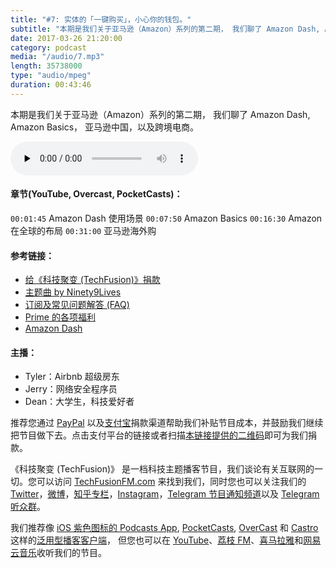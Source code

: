 ```yaml
---
title: "#7: 实体的「一键购买」，小心你的钱包。"
subtitle: "本期是我们关于亚马逊（Amazon）系列的第二期， 我们聊了 Amazon Dash, Amazon Basics， 亚马逊中国，以及跨境电商。"
date: 2017-03-26 21:20:00
category: podcast
media: "/audio/7.mp3"
length: 35738000 
type: "audio/mpeg"
duration: 00:43:46
---
```


本期是我们关于亚马逊（Amazon）系列的第二期， 我们聊了 Amazon Dash, Amazon Basics， 亚马逊中国，以及跨境电商。

<audio class="audioPlayer" controls preload="none" src="https://techfusionfm.com/audio/7.mp3"></audio>

#### 章节(YouTube, Overcast, PocketCasts)：
```00:01:45``` Amazon Dash 使用场景
```00:07:50``` Amazon Basics
```00:16:30``` Amazon 在全球的布局
```00:31:00``` 亚马逊海外购

#### 参考链接：

- [给《科技聚变 (TechFusion)》捐款](HTTPS://QR.ALIPAY.COM/FKX09288AJOENI0MVZXM12)
- [主题曲 by Ninety9Lives](http://99l.tv/BleedingThroughYU)
- [订阅及常见问题解答 (FAQ)](https://techfusionfm.com/faq)
- [Prime 的各项福利](https://www.amazon.com/Amazon-Prime-One-Year-Membership/dp/B00DBYBNEE)
- [Amazon Dash](https://www.amazon.com/b/?ie=UTF8&node=10667898011)

#### 主播：
- Tyler：Airbnb 超级房东
- Jerry：网络安全程序员
- Dean：大学生，科技爱好者


推荐您通过 [PayPal](https://paypal.me/techfusionfm/5) 以及[支付宝](HTTPS://QR.ALIPAY.COM/FKX09288AJOENI0MVZXM12)捐款渠道帮助我们补贴节目成本，并鼓励我们继续把节目做下去。点击支付平台的链接或者扫描[本链接提供的二维码](https://techfusionfm.com/images/QR.JPG)即可为我们捐款。

《科技聚变 (TechFusion)》 是一档科技主题播客节目，我们谈论有关互联网的一切。您可以访问 [TechFusionFM.com](https://TechFusionFM.com) 来找到我们，同时您也可以关注我们的 [Twitter](http://twitter.com/TechFusionFM)，[微博](https://TechFusionFM.com/images/Weibo-Icon-BW.svg)，[知乎专栏](https://zhuanlan.zhihu.com/TechFusion)，[Instagram](http://instagram.com/TechFusionFM)，[Telegram 节目通知频道](https://t.me/TechFusionFM)以及 [Telegram 听众群](https://t.me/TechFusionChat)。

我们推荐像 [iOS 紫色图标的 Podcasts App](https://itunes.apple.com/cn/podcast/id1202658654), [PocketCasts](http://pca.st/podcast/28fcd200-cc7c-0134-10da-25324e2a541d), [OverCast](https://overcast.fm) 和 [Castro](http://supertop.co/castro/) 这样的[泛用型播客客户端](https://techfusionfm.com/faq)， 但您也可以在 [YouTube](https://www.youtube.com/channel/UC6uvHf21Tjm5lepw6P2Ki-Q)、[荔枝 FM](https://www.lizhi.fm/1494013/)、[喜马拉雅](http://www.ximalaya.com/72456289/album/6648521)和[网易云音乐](http://music.163.com/#/djradio?id=347498120)收听我们的节目。
